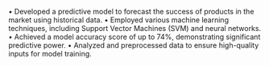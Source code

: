 •	Developed a predictive model to forecast the success of products in the market using historical data.
•	Employed various machine learning techniques, including Support Vector Machines (SVM) and neural networks.
•	Achieved a model accuracy score of up to 74%, demonstrating significant predictive power.
•	Analyzed and preprocessed data to ensure high-quality inputs for model training.
